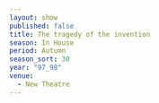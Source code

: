 ```yaml
---
layout: show
published: false
title: The tragedy of the invention
season: In House
period: Autumn
season_sort: 30
year: "97_98"
venue:
  - New Theatre
---
```



